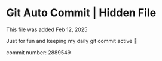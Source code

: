 # Git Auto Commit | Hidden File

This file was added Feb 12, 2025

Just for fun and keeping my daily git commit active 🤪

commit number: 2889549
